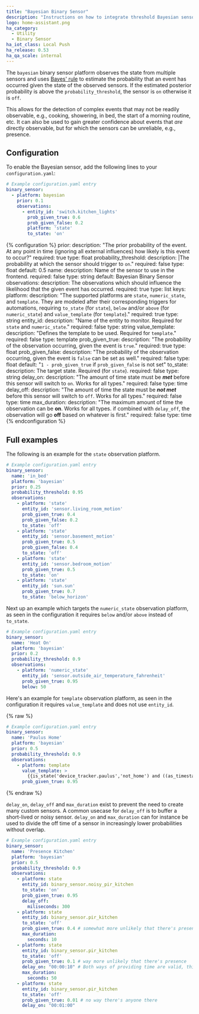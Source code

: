 ```yaml
---
title: "Bayesian Binary Sensor"
description: "Instructions on how to integrate threshold Bayesian sensors into Home Assistant."
logo: home-assistant.png
ha_category:
  - Utility
  - Binary Sensor
ha_iot_class: Local Push
ha_release: 0.53
ha_qa_scale: internal
---
```


The `bayesian` binary sensor platform observes the state from multiple sensors and uses [Bayes' rule](https://en.wikipedia.org/wiki/Bayes%27_theorem) to estimate the probability that an event has occurred given the state of the observed sensors. If the estimated posterior probability is above the `probability_threshold`, the sensor is `on` otherwise it is `off`.

This allows for the detection of complex events that may not be readily observable, e.g., cooking, showering, in bed, the start of a morning routine, etc. It can also be used to gain greater confidence about events that _are_ directly observable, but for which the sensors can be unreliable, e.g., presence.

## Configuration

To enable the Bayesian sensor, add the following lines to your `configuration.yaml`:

```yaml
# Example configuration.yaml entry
binary_sensor:
  - platform: bayesian
    prior: 0.1
    observations:
      - entity_id: 'switch.kitchen_lights'
        prob_given_true: 0.6
        prob_given_false: 0.2
        platform: 'state'
        to_state: 'on'
```

{% configuration %}
prior:
  description: "The prior probability of the event. At any point in time (ignoring all external influences) how likely is this event to occur?"
  required: true
  type: float
probability_threshold:
  description: |The probability at which the sensor should trigger to `on`."
  required: false
  type: float
  default: 0.5
name:
  description: Name of the sensor to use in the frontend.
  required: false
  type: string
  default: Bayesian Binary Sensor
observations:
  description: The observations which should influence the likelihood that the given event has occurred.
  required: true
  type: list
  keys:
    platform:
      description: "The supported platforms are `state`, `numeric_state`, and `template`. They are modeled after their corresponding triggers for automations, requiring `to_state` (for `state`), `below` and/or `above` (for `numeric_state`) and `value_template` (for `template`)."
      required: true
      type: string
    entity_id:
      description: "Name of the entity to monitor. Required for `state` and `numeric_state`."
      required: false
      type: string
    value_template:
      description: "Defines the template to be used. Required for `template`."
      required: false
      type: template
    prob_given_true:
      description: "The probability of the observation occurring, given the event is `true`."
      required: true
      type: float
    prob_given_false:
      description: "The probability of the observation occurring, given the event is `false` can be set as well."
      required: false
      type: float
      default: "`1 - prob_given_true` if `prob_given_false` is not set"
    to_state:
      description: The target state. Required (for `state`).
      required: false
      type: string
    delay_on:
      description: "The amount of time state must be ***met*** before this sensor will switch to `on`. Works for all types."
      required: false
      type: time
    delay_off:
      description: "The amount of time the state must be ***not met*** before this sensor will switch to `off`. Works for all types."
       required: false
       type: time
    max_duration:
      description: "The maximum amount of time the observation can be **on**. Works for all types. if combined with `delay_off`, the observation will go **off** based on whatever is first."
      required: false
      type: time
{% endconfiguration %}

## Full examples

The following is an example for the `state` observation platform.

```yaml
# Example configuration.yaml entry
binary_sensor:
  name: 'in_bed'
  platform: 'bayesian'
  prior: 0.25
  probability_threshold: 0.95
  observations:
    - platform: 'state'
      entity_id: 'sensor.living_room_motion'
      prob_given_true: 0.4
      prob_given_false: 0.2
      to_state: 'off'
    - platform: 'state'
      entity_id: 'sensor.basement_motion'
      prob_given_true: 0.5
      prob_given_false: 0.4
      to_state: 'off'
    - platform: 'state'
      entity_id: 'sensor.bedroom_motion'
      prob_given_true: 0.5
      to_state: 'on'
    - platform: 'state'
      entity_id: 'sun.sun'
      prob_given_true: 0.7
      to_state: 'below_horizon'
```

Next up an example which targets the `numeric_state` observation platform,
as seen in the configuration it requires `below` and/or `above` instead of `to_state`.

```yaml
# Example configuration.yaml entry
binary_sensor:
  name: 'Heat On'
  platform: 'bayesian'
  prior: 0.2
  probability_threshold: 0.9
  observations:
    - platform: 'numeric_state'
      entity_id: 'sensor.outside_air_temperature_fahrenheit'
      prob_given_true: 0.95
      below: 50
```

Here's an example for `template` observation platform,
as seen in the configuration it requires `value_template` and does not use `entity_id`.

{% raw %}
```yaml
# Example configuration.yaml entry
binary_sensor:
  name: 'Paulus Home'
  platform: 'bayesian'
  prior: 0.5
  probability_threshold: 0.9
  observations:
    - platform: template
      value_template: >
        {{is_state('device_tracker.paulus','not_home') and ((as_timestamp(now()) - as_timestamp(states.device_tracker.paulus.last_changed)) > 300)}}
      prob_given_true: 0.95
```
{% endraw %}

`delay_on`, `delay_off` and `max_duration` exist to prevent the need to create many custom sensors. A common usecase for `delay_off` is to buffer a short-lived or noisy sensor. `delay_on` and `max_duration` can for instance be used to divide the off time of a sensor in increasingly lower probabilities without overlap.

```yaml
# Example configuration.yaml entry
binary_sensor:
  name: 'Presence Kitchen'
  platform: 'bayesian'
  prior: 0.5
  probability_threshold: 0.9
  observations:
    - platform: state
      entity_id: binary_sensor.noisy_pir_kitchen
      to_state: 'on'
      prob_given_true: 0.95
      delay_off:
        miliseconds: 300
    - platform: state
      entity_id: binary_sensor.pir_kitchen
      to_state: 'off'
      prob_given_true: 0.4 # somewhat more unlikely that there's presence
      max_duration: 
        seconds: 10 
    - platform: state
      entity_id: binary_sensor.pir_kitchen
      to_state: 'off'
      prob_given_true: 0.1 # way more unlikely that there's presence
      delay_on: "00:00:10" # Both ways of providing time are valid, this is similar to seconds: 10
      max_duration: 
        seconds: 50
    - platform: state
      entity_id: binary_sensor.pir_kitchen
      to_state: 'off'
      prob_given_true: 0.01 # no way there's anyone there
      delay_on: "00:01:00"
```

